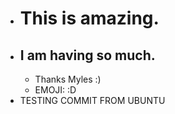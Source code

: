 - # This is amazing.
- ## I am having so much.
	- Thanks Myles :)
	- EMOJI: :D
- TESTING COMMIT FROM UBUNTU
